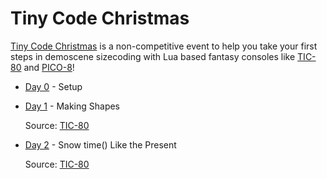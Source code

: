 # Tiny Code Christmas

[Tiny Code Christmas](https://tcc.lovebyte.party/) is a non-competitive event to help you take your first steps in demoscene sizecoding with Lua based fantasy consoles like [TIC-80](https://tic80.com/) and [PICO-8](https://www.lexaloffle.com/pico-8.php)! 

- [Day 0](https://tcc.lovebyte.party/day0/) - Setup
- [Day 1](https://tcc.lovebyte.party/day1/) - Making Shapes

    Source: [TIC-80](./day01/tic-80.md)
- [Day 2](https://tcc.lovebyte.party/day2/) - Snow time() Like the Present

    Source: [TIC-80](./day02/tic-80.md)